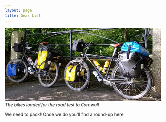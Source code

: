 ```yaml
---
layout: page
title: Gear List
---
```


![Pack](/assets/img/Pack.JPG)*The bikes loaded for the road test to Cornwall*


We need to pack!! Once we do you'll find a round-up here.
